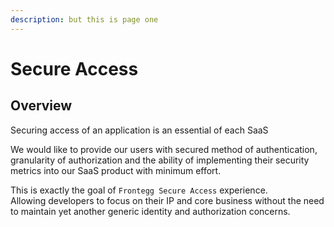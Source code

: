 ```yaml
---
description: but this is page one
---
```


# Secure Access

## Overview

Securing access of an application is an essential of each SaaS

We would like to provide our users with secured method of authentication, granularity of authorization and the ability of implementing their security metrics into our SaaS product with minimum effort.

This is exactly the goal of `Frontegg Secure Access` experience.  
Allowing developers to focus on their IP and core business without the need to maintain yet another generic identity and authorization concerns.

